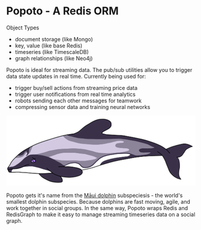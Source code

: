 # Popoto - A Redis ORM

Object Types
 - document storage (like Mongo)
 - key, value (like base Redis)
 - timeseries (like TimescaleDB)
 - graph relationships (like Neo4j)

Popoto is ideal for streaming data. The pub/sub utilities allow you to trigger data state updates in real time.
Currently being used for:
 - trigger buy/sell actions from streaming price data
 - trigger user notifications from real time analytics
 - robots sending each other messages for teamwork
 - compressing sensor data and training neural networks

![](/static/popoto.png)

Popoto gets it's name from the [Māui dolphin](https://en.wikipedia.org/wiki/M%C4%81ui_dolphin) subspeciesis - the world's smallest dolphin subspecies.
Because dolphins are fast moving, agile, and work together in social groups. In the same way, Popoto wraps Redis and RedisGraph to make it easy to manage streaming timeseries data on a social graph.
